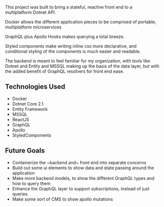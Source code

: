 This project was built to bring a stateful, reactive front end to a multiplatform Dotnet API.

Docker allows the different application pieces to be comprised of portable, multiplatform microservices

GraphQL plus Apollo Hooks makes querying a total breeze.

Styled components make writing inline css more declarative, and conditional styling of the components is much easier and readable.

The backend is meant to feel familiar for my organization, with tools like Dotnet and Entity and MSSQL making up the basis of the data layer, but with the added benefit of GraphQL resolvers for front end ease.

## Technologies Used

* Docker
* Dotnet Core 2.1
* Entity Framework
* MSSQL
* ReactJS
* GraphQL
* Apollo
* StyledComponents

## Future Goals

* Containerize the ~backend and~ front end into separate concerns
* Build out some ui elements to show data and state passing around the application
* Make more backend models, to show the different GraphQL types and how to query them
* Enhance the GraphQL layer to support subscriptions, instead of just queries
* Make some sort of CMS to show apollo mutations